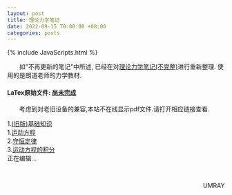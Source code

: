 ```yaml
---
layout: post
title: 理论力学笔记
date: 2022-09-15 T0:00:00 +08:00
categories: posts
---
```


{% include JavaScripts.html %}

&emsp;&emsp;如"不再更新的笔记"中所述, 已经在对[理论力学笔记(不完整)](/posts/2021/11/28/2021y07m01d_tm.html)进行重新整理. 使用的是朗道老师的力学教材.  

#### LaTex原始文件: [尚未完成](https://music.163.com/#/playlist?id=7077611946 "听听歌按钮") ####  

&emsp;&emsp;考虑到对老旧设备的兼容,本站不在线显示pdf文件.请打开相应链接查看.  


1.[(旧版)基础知识](/include/TMC_Sec/1.基础知识.pdf)  
1.[运动方程](/include/TMC_Sec/1.运动方程.pdf)  
2.[守恒定律](/include/TMC_Sec/2.守恒定律.pdf)  
3.[运动方程的积分](/include/TMC_Sec/3.运动方程的积分.pdf)  
正在编辑...  

&emsp;&emsp;
<p align="right">UMRAY</p>
